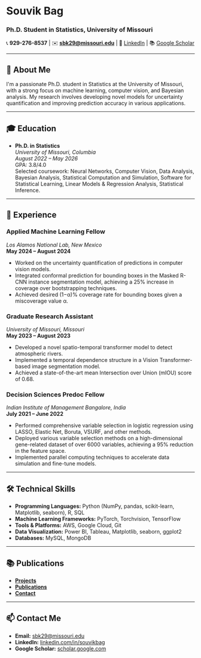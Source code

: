 # Souvik Bag  
### Ph.D. Student in Statistics, University of Missouri  
📞 **929-276-8537** | ✉️ **[sbk29@missouri.edu](mailto:sbk29@missouri.edu)** | 🔗 [LinkedIn](https://www.linkedin.com/in/souvikbag/) | 📚 [Google Scholar](https://scholar.google.com/citations?view_op=view_citation&hl=en&user=mJQ9QmgAAAAJ&citation_for_view=mJQ9QmgAAAAJ:u5HHmVD_uO8C)

---

## 🚀 **About Me**
I'm a passionate Ph.D. student in Statistics at the University of Missouri, with a strong focus on machine learning, computer vision, and Bayesian analysis. My research involves developing novel models for uncertainty quantification and improving prediction accuracy in various applications.

---

## 🎓 **Education**
- **Ph.D. in Statistics**  
  *University of Missouri, Columbia*  
  *August 2022 – May 2026*  
  GPA: 3.8/4.0  
  Selected coursework: Neural Networks, Computer Vision, Data Analysis, Bayesian Analysis, Statistical Computation and Simulation, Software for Statistical Learning, Linear Models & Regression Analysis, Statistical Inference.

---

## 💼 **Experience**
### **Applied Machine Learning Fellow**  
*Los Alamos National Lab, New Mexico*  
**May 2024 – August 2024**
- Worked on the uncertainty quantification of predictions in computer vision models.
- Integrated conformal prediction for bounding boxes in the Masked R-CNN instance segmentation model, achieving a 25% increase in coverage over bootstrapping techniques.
- Achieved desired (1−α)% coverage rate for bounding boxes given a miscoverage value α.

### **Graduate Research Assistant**  
*University of Missouri, Missouri*  
**May 2023 – August 2023**
- Developed a novel spatio-temporal transformer model to detect atmospheric rivers.
- Implemented a temporal dependence structure in a Vision Transformer-based image segmentation model.
- Achieved a state-of-the-art mean Intersection over Union (mIOU) score of 0.68.

### **Decision Sciences Predoc Fellow**  
*Indian Institute of Management Bangalore, India*  
**July 2021 – June 2022**
- Performed comprehensive variable selection in logistic regression using LASSO, Elastic Net, Boruta, VSURF, and other methods.
- Deployed various variable selection methods on a high-dimensional gene-related dataset of over 6000 variables, achieving a 95% reduction in the feature space.
- Implemented parallel computing techniques to accelerate data simulation and fine-tune models.

---

## 🛠 **Technical Skills**
- **Programming Languages:** Python (NumPy, pandas, scikit-learn, Matplotlib, seaborn), R, SQL
- **Machine Learning Frameworks:** PyTorch, Torchvision, TensorFlow
- **Tools & Platforms:** AWS, Google Cloud, Git
- **Data Visualization:** Power BI, Tableau, Matplotlib, seaborn, ggplot2
- **Databases:** MySQL, MongoDB

---

## 📚 **Publications**
- [**Projects**](projects.md)
- [**Publications**](publications.md)
- [**Contact**](contact.md)

---

## 📫 **Contact Me**
- **Email:** [sbk29@missouri.edu](mailto:sbk29@missouri.edu)
- **LinkedIn:** [linkedin.com/in/souvikbag](https://www.linkedin.com/in/souvikbag/)
- **Google Scholar:** [scholar.google.com](https://scholar.google.com/citations?view_op=view_citation&hl=en&user=mJQ9QmgAAAAJ&citation_for_view=mJQ9QmgAAAAJ:u5HHmVD_uO8C)
